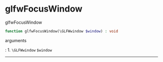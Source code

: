 # glfwFocusWindow
glfwFocusWindow

```php
function glfwFocusWindow(\GLFWwindow $window) : void
```



arguments

:    1. `\GLFWwindow` `$window` 



---
     